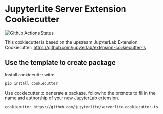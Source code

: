# JupyterLite Server Extension Cookiecutter

![Github Actions Status](https://github.com/jupyterlite/serverlite-cookiecutter-ts/workflows/CI/badge.svg)

This cookiecutter is based on the upstream JupyterLab Extension Cookiecutter: https://github.com/jupyterlab/extension-cookiecutter-ts

## Use the template to create package

Install cookiecutter with:

```bash
pip install cookiecutter
```

Use cookiecutter to generate a package, following the prompts to fill in the name and authorship of your new JupyterLab extension.

```
cookiecutter https://github.com/jupyterlite/serverlite-cookiecutter-ts
```
